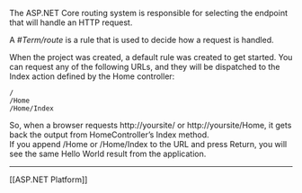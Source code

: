 The ASP.NET Core routing system is responsible for selecting the endpoint that will handle an HTTP request.

A _#Term/route_ is a rule that is used to decide how a request is handled. 

When the project was created, a default rule was created to get started.  You can request any of the following 
URLs, and they will be dispatched to the Index action defined by the Home controller:

```
/
/Home
/Home/Index
```

So, when a browser requests http://yoursite/ or http://yoursite/Home, it gets back the output from HomeController’s Index method.  
If you append /Home or /Home/Index to the URL and press Return, you will see the same Hello World result from the application.

---

[[ASP.NET Platform]]